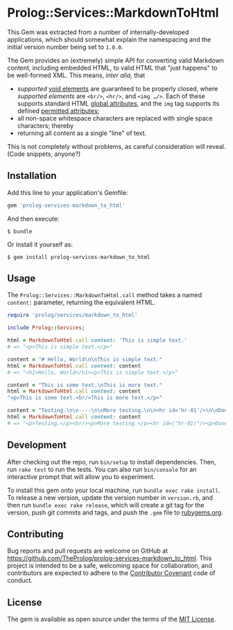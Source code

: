 # Prolog::Services::MarkdownToHtml

This Gem was extracted from a number of internally-developed applications, which should somewhat explain the namespacing and the initial version number being set to `1.0.0`.

The Gem provides an (extremely) simple API for converting valid Markdown content, including embedded HTML, to valid HTML that "just happens" to be well-formed XML. This means, *inter alia,* that

- *supported* [void elements](https://www.w3.org/TR/html-markup/syntax.html#void-element) are guaranteed to be properly closed, where *supported elements* are `<br/>`, `<hr/>`, and `<img …/>`.  Each of these supports standard HTML [global attributes](https://www.w3.org/TR/html-markup/global-attributes.html), and the `img` tag supports its defined [permitted attributes](https://www.w3.org/TR/html-markup/img.html#img-attributes);
- all non-space whitespace characters are replaced with single space characters; thereby
- returning all content as a single "line" of text.

This is not completely without problems, as careful consideration will reveal. (Code snippets, anyone?)

## Installation

Add this line to your application's Gemfile:

```ruby
gem 'prolog-services-markdown_to_html'
```

And then execute:

```
$ bundle
```

Or install it yourself as:

```
$ gem install prolog-services-markdown_to_html
```

## Usage

The `Prolog::Services::MarkdownToHtml.call` method takes a named `content:` parameter, returning the equivalent HTML.

```ruby
require 'prolog/services/markdown_to_html'

include Prolog::Services;

html = MarkdownToHtml.call content: 'This is simple text.'
# => "<p>This is simple text.</p>"

content = "# Hello, World\n\nThis is simple text."
html = MarkdownToHtml.call content: content
# => "<h1>Hello, World</h1><p>This is simple text.</p>"

content = "This is some text.\nThis is more text."
html = MarkdownToHtml.call content: content
"<p>This is some text.<br/>This is more text.</p>"

content = "Testing.\n\n----\n\nMore testing.\n\n<hr id='hr-01'/>\n\nDone."
html = MarkdownToHtml.call content: content
# => "<p>Testing.</p><hr/><p>More testing.</p><hr id=\"hr-01\"/><p>Done.</p>"
```

## Development

After checking out the repo, run `bin/setup` to install dependencies. Then, run `rake test` to run the tests. You can also run `bin/console` for an interactive prompt that will allow you to experiment.

To install this gem onto your local machine, run `bundle exec rake install`. To release a new version, update the version number in `version.rb`, and then run `bundle exec rake release`, which will create a git tag for the version, push git commits and tags, and push the `.gem` file to [rubygems.org](https://rubygems.org).

## Contributing

Bug reports and pull requests are welcome on GitHub at https://github.com/TheProlog/prolog-services-markdown_to_html. This project is intended to be a safe, welcoming space for collaboration, and contributors are expected to adhere to the [Contributor Covenant](http://contributor-covenant.org) code of conduct.

## License

The gem is available as open source under the terms of the [MIT License](http://opensource.org/licenses/MIT).
